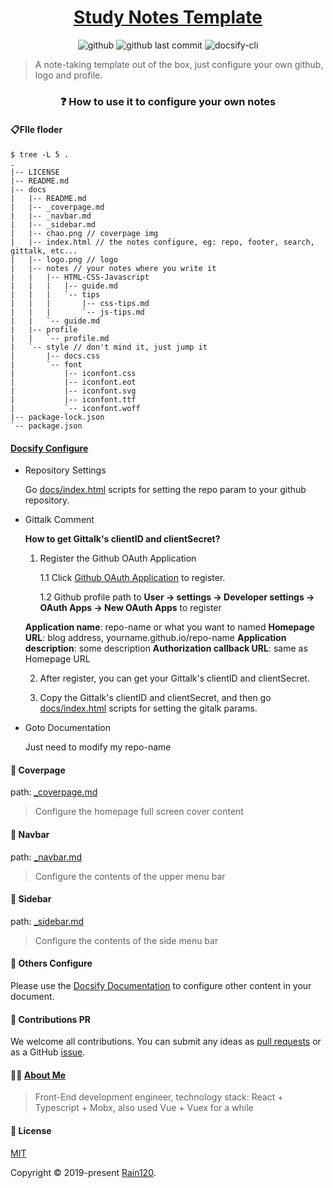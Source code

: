 <!--
 * @Author: Rain120
 * @Date: 2019-07-11 22:33:37
 * @LastEditTime: 2019-09-08 16:26:10
 -->
<h1 align="center">
<a href="https://rain120.github.io/study-notes">Study Notes Template</a>
</h1>

<div align="center">

  <p align="center">
  <img src="https://img.shields.io/github/license/rain120/study-notes?style=flat-square" alt="github" /> 
  <img src="https://img.shields.io/github/last-commit/rain120/study-notes?style=flat-square" alt="github last commit" /> 
  <img src="https://img.shields.io/badge/docsify--cli-v4.3.0-green?style=flat-square&logo=appveyor" alt="docsify-cli" />
  </p>

</div>

> A note-taking template out of the box, just configure your own github, logo and profile.

<h3 align="center">❓ How to use it to configure your own notes</h3>

#### 📋FIle floder

```shell
$ tree -L 5 .
.
|-- LICENSE
|-- README.md
|-- docs
|   |-- README.md
|   |-- _coverpage.md
|   |-- _navbar.md
|   |-- _sidebar.md
|   |-- chao.png // coverpage img
|   |-- index.html // the notes configure, eg: repo, footer, search, gittalk, etc...
|   |-- logo.png // logo
|   |-- notes // your notes where you write it
|   |   |-- HTML-CSS-Javascript
|   |   |   |-- guide.md
|   |   |   `-- tips
|   |   |       |-- css-tips.md
|   |   |       `-- js-tips.md
|   |   `-- guide.md
|   |-- profile
|   |   `-- profile.md
|   `-- style // don't mind it, just jump it
|       |-- docs.css
|       `-- font
|           |-- iconfont.css
|           |-- iconfont.eot
|           |-- iconfont.svg
|           |-- iconfont.ttf
|           `-- iconfont.woff
|-- package-lock.json
`-- package.json
```

#### [Docsify Configure](./docs/index.html)

- Repository Settings

  Go [docs/index.html](./docs/index.html) scripts for setting the repo param to your github repository.

- Gittalk Comment

  **How to get Gittalk's clientID and clientSecret?**

  1. Register the Github OAuth Application
  
        1.1 Click [Github OAuth Application](https://github.com/settings/applications/new) to register.
  
        1.2 Github profile path to **User -> settings ->  Developer settings -> OAuth Apps -> New OAuth Apps** to register

  **Application name**: repo-name or what you want to named
  **Homepage URL**: blog address, yourname.github.io/repo-name
  **Application description**: some description
  **Authorization callback URL**: same as Homepage URL

  2. After register, you can get your Gittalk's clientID and clientSecret.

  3. Copy the Gittalk's clientID and clientSecret, and then go [docs/index.html](./docs/index.html) scripts for setting the gitalk params.

* Goto Documentation

  Just need to modify my repo-name

#### 📙 Coverpage

  path: [_coverpage.md](./docs/_coverpage.md)

  > Configure the homepage full screen cover content

#### 📙 Navbar

  path: [_navbar.md](./docs/_navbar.md)

  > Configure the contents of the upper menu bar

#### 📙 Sidebar

  path: [_sidebar.md](./docs/_sidebar.md)

  > Configure the contents of the side menu bar

#### 🔨 Others Configure

  Please use the [Docsify Documentation](https://docsify.js.org) to configure other content in your document.

#### 🤝 Contributions PR
  We welcome all contributions. You can submit any ideas as [pull requests](https://github.com/Rain120/study-notes/pulls) or as a GitHub [issue](https://github.com/Rain120/study-notes/issues).

#### 👨‍🏭 [About Me](https://rain120.github.io/study-notes/#/profile/profile.md)

  > Front-End development engineer, technology stack: React + Typescript + Mobx, also used Vue + Vuex for a while


#### 📝 License

  [MIT](https://github.com/Rain120/study-notes/blob/note-template/LICENSE)

  Copyright © 2019-present [Rain120](https://github.com/Rain120).
